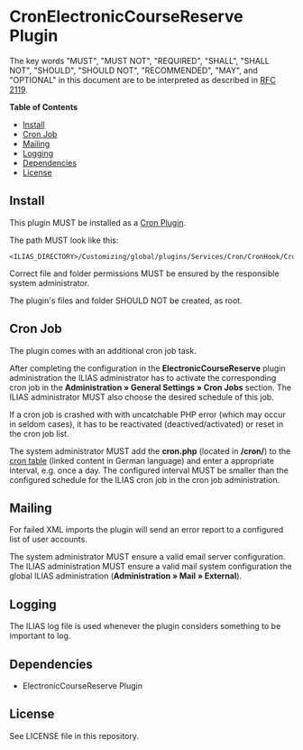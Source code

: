 # CronElectronicCourseReserve Plugin

The key words "MUST", "MUST NOT", "REQUIRED", "SHALL", "SHALL NOT", "SHOULD",
"SHOULD NOT", "RECOMMENDED", "MAY", and "OPTIONAL"
in this document are to be interpreted as described in
[RFC 2119](https://www.ietf.org/rfc/rfc2119.txt).

**Table of Contents**

* [Install](#install)
* [Cron Job](#cron-job)
* [Mailing](#mailing)
* [Logging](#logging)
* [Dependencies](#dependencies)
* [License](#license)

## Install

This plugin MUST be installed as a
[Cron Plugin](https://www.ilias.de/docu/goto_docu_pg_56994_42.html).

The path MUST look like this:

	<ILIAS_DIRECTORY>/Customizing/global/plugins/Services/Cron/CronHook/CronElectronicCourseReserve

Correct file and folder permissions MUST be
ensured by the responsible system administrator.

The plugin's files and folder SHOULD NOT be created, 
as root. 

## Cron Job

The plugin comes with an additional cron job task.

After completing the configuration in the **ElectronicCourseReserve**
plugin administration the ILIAS administrator has to
activate the corresponding cron job in the
**Administration » General Settings » Cron Jobs** section.
The ILIAS administrator MUST also choose the desired
schedule of this job.

If a cron job is crashed with with uncatchable
PHP error (which may occur in seldom cases), it has to
be reactivated (deactived/activated) or reset in
the cron job list.

The system administrator MUST add the **cron.php**
(located in **<ILIAS>/cron/**) to the
[cron table](https://wiki.ubuntuusers.de/Cron/)
(linked content in German language) and enter a appropriate
interval, e.g. once a day. The configured interval
MUST be smaller than the configured schedule for the
ILIAS cron job in the cron job administration.

## Mailing

For failed XML imports the plugin will send an error
report to a configured list of user accounts.

The system administrator MUST ensure a valid email server
configuration.
The ILIAS administration MUST ensure a valid mail system
configuration the global ILIAS administration
(**Administration » Mail » External**).

## Logging

The ILIAS log file is used whenever the plugin considers something
to be important to log.

## Dependencies

* ElectronicCourseReserve Plugin

## License

See LICENSE file in this repository.